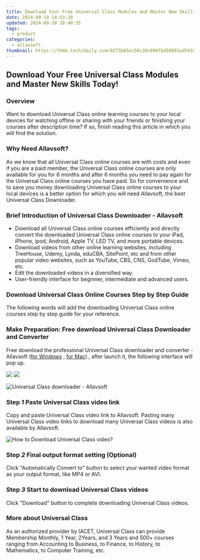 ```yaml
---
title: Download Your Free Universal Class Modules and Master New Skills Today!
date: 2024-09-19 14:53:20
updated: 2024-09-20 10:40:35
tags:
  - product
categories:
  - allavsoft
thumbnail: https://thmb.techidaily.com/0275b65ec50c26c096fbd58891ad5416742f7595ba3ecd2f30cf7442df5bd214.png
---
```


## Download Your Free Universal Class Modules and Master New Skills Today!

### Overview

Want to download Universal Class online learning courses to your local devices for watching offline or sharing with your friends or finishing your courses after description time? If so, finish reading this article in which you will find the solution.

### Why Need Allavsoft?

As we know that all Universal Class online courses are with costs and even if you are a paid member, the Universal Class online courses are only available for you for 6 months and after 6 months you need to pay again for the Universal Class online courses you have paid. So for convenience and to save you money downloading Universal Class online courses to your local devices is a better option for which you will need Allavsoft, the best Universal Class Downloader.

### Brief Introduction of Universal Class Downloader - Allavsoft

* Download all Universal Class online courses efficiently and directly convert the downloaded Universal Class online courses to your iPad, iPhone, ipod, Android, Apple TV, LED TV, and more portable devices.
* Download videos from other online learning websites, including TreeHouse, Udemy, Lynda, eduCBA, SitePoint, etc and from other popular video websites, such as YouTube, CBS, CNS, GodTube, Vimeo, etc.
* Edit the downloaded videos in a diversified way.
* User-friendly interface for beginner, intermediate and advanced users.

### Download Universal Class Online Courses Step by Step Guide

The following words will add the downloading Universal Class online courses step by step guide for your reference.

### Make Preparation: Free download Universal Class Downloader and Converter

Free download the professional Universal Class downloader and converter - Allavsoft ([for Windows](https://tools.techidaily.com/allavsoft/products/) , [for Mac](https://tools.techidaily.com/allavsoft/products/)) , after launch it, the following interface will pop up.

[![](https://www.allavsoft.com/how-to/../images/how-to/free-download-win.jpg)](https://tools.techidaily.com/allavsoft/products/) [![](https://www.allavsoft.com/how-to/../images/how-to/free-download-mac.jpg)](https://tools.techidaily.com/allavsoft/products/)

![Universal Class downloader - Allavsoft](https://www.allavsoft.com/how-to/../images/allavsoft/screen-shot-600.jpg)

### Step _1_ Paste Universal Class video link

Copy and paste Universal Class video link to Allavsoft. Pasting many Universal Class video links to download many Universal Class videos is also available by Allavsoft.

![How to Download Universal Class video?](https://www.allavsoft.com/how-to/../images/how-to/sbs-on-demand-download/how-to-download-video-from-sbs-on-demand.jpg)

### Step _2_ Final output format setting (Optional)

Click "Automatically Convert to" button to select your wanted video format as your output format, like MP4 or AVI.

### Step _3_ Start to download Universal Class videos

Click "Download" button to complete downloading Universal Class videos.

### More about Universal Class

As an authorized provider by IACET, Universal Class can provide Membership Monthly, 1 Year, 2Years, and 3 Years and 500+ courses ranging from Accounting to Business, to Finance, to History, to Mathematics, to Computer Training, etc.

<ins class="adsbygoogle"
     style="display:block"
     data-ad-format="autorelaxed"
     data-ad-client="ca-pub-7571918770474297"
     data-ad-slot="1223367746"></ins>



<ins class="adsbygoogle"
     style="display:block"
     data-ad-client="ca-pub-7571918770474297"
     data-ad-slot="8358498916"
     data-ad-format="auto"
     data-full-width-responsive="true"></ins>
